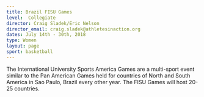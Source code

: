 ```yaml
---
title: Brazil FISU Games
level:  Collegiate
director: Craig Sladek/Eric Nelson
director_email: craig.sladek@athletesinaction.org
dates: July 14th - 30th, 2018
type: Women
layout: page
sport: basketball
---
```

The International University Sports America Games are a multi-sport event similar to the Pan American Games held for countries of North and South America in Sao Paulo, Brazil every other year. The FISU Games will host 20-25 countries.